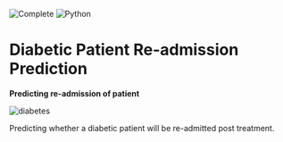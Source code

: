 ![Complete](https://img.shields.io/azure-devops/coverage/swellaby/opensource/25.svg)
![Python](https://img.shields.io/pypi/pyversions/Django.svg)
# Diabetic Patient Re-admission Prediction
**Predicting re-admission of patient**

![diabetes](https://cbssanfran.files.wordpress.com/2010/10/diabetes1.jpg?w=420&h=315&crop=1)

Predicting whether a diabetic patient will be re-admitted post treatment.  

